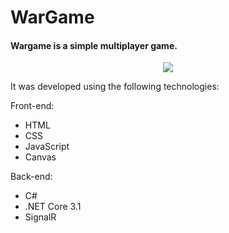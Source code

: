 # WarGame

#### Wargame is a simple multiplayer game.

<p align="center">
  <img src="http://www.gadev.com.br/wargame/game.gif" />
</p>

It was developed using the following technologies:

Front-end:
  * HTML
  * CSS
  * JavaScript
  * Canvas
  
Back-end:
  * C#
  * .NET Core 3.1
  * SignalR
